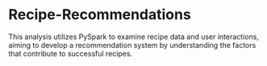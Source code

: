# Recipe-Recommendations
This analysis utilizes PySpark to examine recipe data and user interactions, aiming to develop a recommendation system by understanding the factors that contribute to successful recipes.
